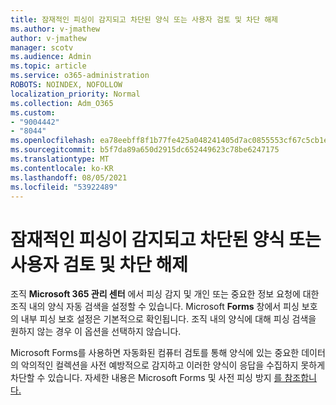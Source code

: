 ```yaml
---
title: 잠재적인 피싱이 감지되고 차단된 양식 또는 사용자 검토 및 차단 해제
ms.author: v-jmathew
author: v-jmathew
manager: scotv
ms.audience: Admin
ms.topic: article
ms.service: o365-administration
ROBOTS: NOINDEX, NOFOLLOW
localization_priority: Normal
ms.collection: Adm_O365
ms.custom:
- "9004442"
- "8044"
ms.openlocfilehash: ea78eebff8f1b77fe425a048241405d7ac0855553cf67c5cb1eed93a8cf7e74d
ms.sourcegitcommit: b5f7da89a650d2915dc652449623c78be6247175
ms.translationtype: MT
ms.contentlocale: ko-KR
ms.lasthandoff: 08/05/2021
ms.locfileid: "53922489"
---
```

# <a name="review-and-unblock-forms-or-users-detected-and-blocked-for-potential-phishing"></a>잠재적인 피싱이 감지되고 차단된 양식 또는 사용자 검토 및 차단 해제

조직 **Microsoft 365 관리 센터** 에서 피싱 감지 및 개인 또는 중요한 정보 요청에 대한 조직 내의 양식 자동 검색을 설정할 수 있습니다. Microsoft **Forms** 창에서 피싱 보호의 내부  피싱 보호 설정은 기본적으로 확인됩니다.  조직 내의 양식에 대해 피싱 검색을 원하지 않는 경우 이 옵션을 선택하지 않습니다.

Microsoft Forms를 사용하면 자동화된 컴퓨터 검토를 통해 양식에 있는 중요한 데이터의 악의적인 컬렉션을 사전 예방적으로 감지하고 이러한 양식이 응답을 수집하지 못하게 차단할 수 있습니다. 자세한 내용은 Microsoft Forms 및 사전 피싱 방지 [를 참조합니다.](https://support.microsoft.com/office/microsoft-forms-and-proactive-phishing-prevention-b3950a20-296d-4e8e-96f5-594ced998a90)
